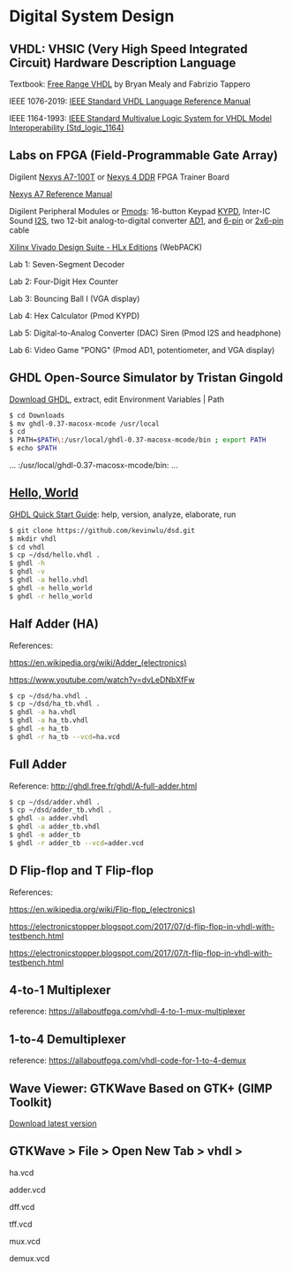 # Digital System Design

## VHDL: VHSIC (Very High Speed Integrated Circuit) Hardware Description Language

Textbook: [Free Range VHDL](http://freerangefactory.org/pdf/df344hdh4h8kjfh3500ft2/free_range_vhdl.pdf) by Bryan Mealy and Fabrizio Tappero

IEEE 1076-2019: [IEEE Standard VHDL Language Reference Manual](https://standards.ieee.org/standard/1076-2019.html)

IEEE 1164-1993: [IEEE Standard Multivalue Logic System for VHDL Model Interoperability (Std_logic_1164)](https://standards.ieee.org/standard/1164-1993.html)

## Labs on FPGA (Field-Programmable Gate Array)

Digilent [Nexys A7-100T](https://store.digilentinc.com/nexys-a7-fpga-trainer-board-recommended-for-ece-curriculum) or [Nexys 4 DDR](https://store.digilentinc.com/nexys-4-ddr-artix-7-fpga-trainer-board-recommended-for-ece-curriculum) FPGA Trainer Board 

[Nexys A7 Reference Manual](https://reference.digilentinc.com/reference/programmable-logic/nexys-a7/reference-manual)

Digilent Peripheral Modules or [Pmods](https://store.digilentinc.com/pmod-modules-connectors/): 16-button Keypad [KYPD](https://store.digilentinc.com/pmod-kypd-16-button-keypad/), Inter-IC Sound [I2S](https://store.digilentinc.com/pmod-i2s2-stereo-audio-input-and-output/), two 12-bit analog-to-digital converter [AD1](https://store.digilentinc.com/pmod-ad1-two-12-bit-a-d-inputs/), and [6-pin](https://store.digilentinc.com/pmod-cable-kit-6-pin/) or [2x6-pin](https://store.digilentinc.com/2x6-pin-pmod-cable/) cable

[Xilinx Vivado Design Suite - HLx Editions](https://www.xilinx.com/products/design-tools/vivado.html) (WebPACK)

Lab 1: Seven-Segment Decoder

Lab 2: Four-Digit Hex Counter

Lab 3: Bouncing Ball I (VGA display)

Lab 4: Hex Calculator (Pmod KYPD)

Lab 5: Digital-to-Analog Converter (DAC) Siren (Pmod I2S and headphone)

Lab 6: Video Game "PONG" (Pmod AD1, potentiometer, and VGA display)

## GHDL Open-Source Simulator by Tristan Gingold

[Download GHDL](https://github.com/ghdl/ghdl/releases), extract, edit Environment Variables | Path
```sh
$ cd Downloads
$ mv ghdl-0.37-macosx-mcode /usr/local
$ cd
$ PATH=$PATH\:/usr/local/ghdl-0.37-macosx-mcode/bin ; export PATH
$ echo $PATH
```
... :/usr/local/ghdl-0.37-macosx-mcode/bin: ...

## [Hello, World](https://en.wikipedia.org/wiki/%22Hello,_World!%22_program)

[GHDL Quick Start Guide](https://ghdl.readthedocs.io/en/latest/using/QuickStartGuide.html): help, version, analyze, elaborate, run
```sh
$ git clone https://github.com/kevinwlu/dsd.git
$ mkdir vhdl
$ cd vhdl
$ cp ~/dsd/hello.vhdl .
$ ghdl -h
$ ghdl -v
$ ghdl -a hello.vhdl
$ ghdl -e hello_world
$ ghdl -r hello_world
```
## Half Adder (HA)

References:

https://en.wikipedia.org/wiki/Adder_(electronics)

https://www.youtube.com/watch?v=dvLeDNbXfFw
```sh
$ cp ~/dsd/ha.vhdl .
$ cp ~/dsd/ha_tb.vhdl .
$ ghdl -a ha.vhdl
$ ghdl -a ha_tb.vhdl
$ ghdl -e ha_tb
$ ghdl -r ha_tb --vcd=ha.vcd
```
## Full Adder

Reference: http://ghdl.free.fr/ghdl/A-full-adder.html
```sh
$ cp ~/dsd/adder.vhdl .
$ cp ~/dsd/adder_tb.vhdl .
$ ghdl -a adder.vhdl
$ ghdl -a adder_tb.vhdl
$ ghdl -e adder_tb
$ ghdl -r adder_tb --vcd=adder.vcd
```
## D Flip-flop and T Flip-flop

References:

https://en.wikipedia.org/wiki/Flip-flop_(electronics)

https://electronicstopper.blogspot.com/2017/07/d-flip-flop-in-vhdl-with-testbench.html

https://electronicstopper.blogspot.com/2017/07/t-flip-flop-in-vhdl-with-testbench.html

## 4-to-1 Multiplexer

reference: https://allaboutfpga.com/vhdl-4-to-1-mux-multiplexer

## 1-to-4 Demultiplexer

reference: https://allaboutfpga.com/vhdl-code-for-1-to-4-demux

## Wave Viewer: GTKWave Based on GTK+ (GIMP Toolkit)

[Download latest version](https://sourceforge.net/projects/gtkwave/files/)

## GTKWave > File > Open New Tab > vhdl >

ha.vcd

adder.vcd

dff.vcd

tff.vcd

mux.vcd

demux.vcd
